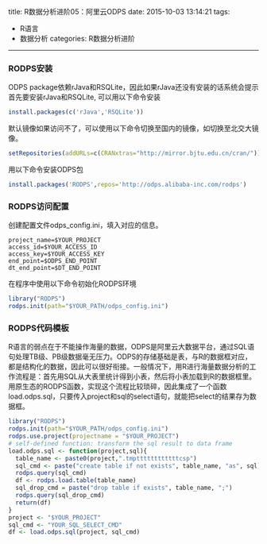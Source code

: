 title: R数据分析进阶05：阿里云ODPS
date: 2015-10-03 13:14:21
tags:
- R语言
- 数据分析
categories: R数据分析进阶

---
### RODPS安装
ODPS package依赖rJava和RSQLite，因此如果rJava还没有安装的话系统会提示首先要安装rJava和RSQLite, 可以用以下命令安装

``` r
install.packages(c('rJava','RSQLite'))
```

默认镜像如果访问不了，可以使用以下命令切换至国内的镜像，如切换至北交大镜像。

``` r
setRepositories(addURLs=c(CRANxtras="http://mirror.bjtu.edu.cn/cran/"))
```

用以下命令安装ODPS包

``` r
install.packages('RODPS',repos='http://odps.alibaba-inc.com/rodps')
```
### RODPS访问配置

创建配置文件odps_config.ini，填入对应的信息。
``` text
project_name=$YOUR_PROJECT
access_id=$YOUR_ACCESS_ID
access_key=$YOUR_ACCESS_KEY
end_point=$ODPS_END_POINT
dt_end_point=$DT_END_POINT
```

在程序中使用以下命令初始化RODPS环境

``` r
library("RODPS")
rodps.init(path="$YOUR_PATH/odps_config.ini")
```
### RODPS代码模板
R语言的弱点在于不能操作海量的数据，ODPS是阿里云大数据平台，通过SQL语句处理TB级、PB级数据毫无压力。ODPS的存储基础是表，与R的数据框对应，都是结构化的数据，因此可以很好衔接。一般情况下，用R进行海量数据分析的工作流程是：首先用SQL从大表里统计得到小表，然后将小表加载到R的数据框里。用原生态的RODPS函数，实现这个流程比较琐碎，因此集成了一个函数load.odps.sql，只要传入project和sql的select语句，就能把select的结果存为数据框。

``` r
library("RODPS")
rodps.init(path="$YOUR_PATH/odps_config.ini")
rodps.use.project(projectname = "$YOUR_PROJECT")
# self-defined function: transform the sql result to data frame
load.odps.sql <- function(project,sql){
  table_name <- paste0(project,".tmpttttttttttttcsp")
  sql_cmd <- paste("create table if not exists", table_name, "as", sql)
  rodps.query(sql_cmd)
  df <- rodps.load.table(table_name)
  sql_drop_cmd = paste("drop table if exists", table_name, ";") 
  rodps.query(sql_drop_cmd)
  return(df)
}
project <- "$YOUR_PROJECT"
sql_cmd <- "YOUR_SQL_SELECT_CMD"
df <- load.odps.sql(project, sql_cmd)
```
